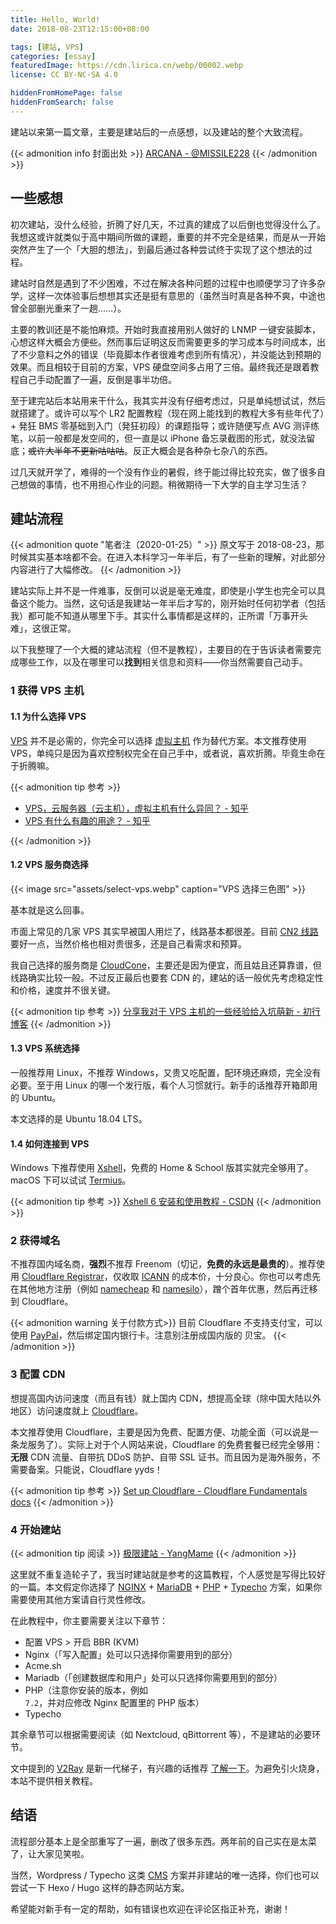 ```yaml
---
title: Hello, World!
date: 2018-08-23T12:15:00+08:00

tags: [建站, VPS]
categories: [essay]
featuredImage: https://cdn.lirica.cn/webp/00002.webp
license: CC BY-NC-SA 4.0

hiddenFromHomePage: false
hiddenFromSearch: false
---
```


建站以来第一篇文章，主要是建站后的一点感想，以及建站的整个大致流程。

<!--more-->

{{< admonition info 封面出处 >}}
[ARCANA - @MISSILE228](https://www.pixiv.net/artworks/66372748)
{{< /admonition >}}

## 一些感想

初次建站，没什么经验，折腾了好几天，不过真的建成了以后倒也觉得没什么了。我想这或许就类似于高中期间所做的课题，重要的并不完全是结果，而是从一开始突然产生了一个「大胆的想法」，到最后通过各种尝试终于实现了这个想法的过程。

建站时自然是遇到了不少困难，不过在解决各种问题的过程中也顺便学习了许多杂学，这样一次体验事后想想其实还是挺有意思的（虽然当时真是各种不爽，中途也曾全部删光重来了一趟……）。

主要的教训还是不能怕麻烦。开始时我直接用别人做好的 LNMP 一键安装脚本，心想这样大概会方便些。然而事后证明这反而需要更多的学习成本与时间成本，出了不少意料之外的错误（毕竟脚本作者很难考虑到所有情况），并没能达到预期的效果。而且相较于目前的方案，VPS 硬盘空间多占用了三倍。最终我还是跟着教程自己手动配置了一遍，反倒是事半功倍。

至于建完站后本站用来干什么，我其实并没有仔细考虑过，只是单纯想试试，然后就搭建了。或许可以写个 LR2 配置教程（现在网上能找到的教程大多有些年代了）+ 発狂 BMS 零基础到入门（発狂初段）的课题指导；或许随便写点 AVG 测评练笔，以前一般都是发空间的，但一直是以 iPhone 备忘录截图的形式，就没法留底；~~或许大半年不更新咕咕咕~~。反正大概会是各种杂七杂八的东西。

过几天就开学了，难得的一个没有作业的暑假，终于能过得比较充实，做了很多自己想做的事情，也不用担心作业的问题。稍微期待一下大学的自主学习生活？

## 建站流程

{{< admonition quote "笔者注（2020-01-25）" >}}
原文写于 2018-08-23，那时候其实基本啥都不会。在进入本科学习一年半后，有了一些新的理解，对此部分内容进行了大幅修改。
{{< /admonition >}}

建站实际上并不是一件难事，反倒可以说是毫无难度，即使是小学生也完全可以具备这个能力。当然，这句话是我建站一年半后才写的，刚开始时任何初学者（包括我）都可能不知道从哪里下手。其实什么事情都是这样的，正所谓「万事开头难」，这很正常。

以下我整理了一个大概的建站流程（但不是教程），主要目的在于告诉读者需要完成哪些工作，以及在哪里可以**找到**相关信息和资料——你当然需要自己动手。

### 1 获得 VPS 主机

#### 1.1 为什么选择 VPS

[VPS][vps-wiki] 并不是必需的，你完全可以选择 [虚拟主机][vhost-wiki] 作为替代方案。本文推荐使用 VPS，单纯只是因为喜欢控制权完全在自己手中，或者说，喜欢折腾。毕竟生命在于折腾嘛。

[vps-wiki]: https://en.wikipedia.org/wiki/Virtual_private_server
[vhost-wiki]: https://en.wikipedia.org/wiki/Virtual_hosting

{{< admonition tip 参考 >}}

- [VPS，云服务器（云主机），虚拟主机有什么异同？ - 知乎](https://www.zhihu.com/question/19856629)
- [VPS 有什么有趣的用途？ - 知乎](https://www.zhihu.com/question/24284566)

{{< /admonition >}}

#### 1.2 VPS 服务商选择

{{< image src="assets/select-vps.webp" caption="VPS 选择三色图" >}}

基本就是这么回事。

市面上常见的几家 VPS 其实早被国人用烂了，线路基本都很差。目前 [CN2 线路][cn2-wiki] 要好一点，当然价格也相对贵很多，还是自己看需求和预算。

我自己选择的服务商是 [CloudCone]，主要还是因为便宜，而且姑且还算靠谱，但线路确实比较一般。不过反正最后也要套 CDN 的，建站的话一般优先考虑稳定性和价格，速度并不很关键。

[cn2-wiki]: https://www.vultrblog.com/what-is-a-cn2-line
[CloudCone]: /links/cloudcone-cn

{{< admonition tip 参考 >}}
[分享我对于 VPS 主机的一些经验给入坑萌新 - 初行博客](https://www.zrj96.com/post-762.html)
{{< /admonition >}}

#### 1.3 VPS 系统选择

一般推荐用 Linux，不推荐 Windows，又贵又吃配置，配环境还麻烦，完全没有必要。至于用 Linux 的哪一个发行版，看个人习惯就行。新手的话推荐开箱即用的 Ubuntu。

本文选择的是 Ubuntu 18.04 LTS。

#### 1.4 如何连接到 VPS

Windows 下推荐使用 [Xshell]，免费的 Home & School 版其实就完全够用了。macOS 下可以试试 [Termius]。

[Xshell]: https://www.netsarang.com/products/xsh_overview.html
[Termius]: https://termius.com

{{< admonition tip 参考 >}}
[Xshell 6 安装和使用教程 - CSDN](https://blog.csdn.net/qq_32653877/article/details/81984745)
{{< /admonition >}}

### 2 获得域名

不推荐国内域名商，**强烈**不推荐 Freenom（切记，**免费的永远是最贵的**）。推荐使用 [Cloudflare Registrar][cf-registrar]，仅收取 [ICANN] 的成本价，十分良心。你也可以考虑先在其他地方注册（例如 [namecheap] 和 [namesilo]），蹭个首年优惠，然后再迁移到 Cloudflare。

{{< admonition warning 关于付款方式>}}
目前 Cloudflare 不支持支付宝，可以使用 [PayPal](https://www.paypal.com/us/home)，然后绑定国内银行卡。注意别注册成国内版的 贝宝。
{{< /admonition >}}

[cf-registrar]: https://www.cloudflare.com/products/registrar
[ICANN]: https://www.icann.org
[namecheap]: https://www.namecheap.com
[namesilo]: https://www.namesilo.com

### 3 配置 CDN

想提高国内访问速度（而且有钱）就上国内 CDN，想提高全球（除中国大陆以外地区）访问速度就上 [Cloudflare]。

本文推荐使用 Cloudflare，主要是因为免费、配置方便、功能全面（可以说是一条龙服务了）。实际上对于个人网站来说，Cloudflare 的免费套餐已经完全够用：**无限** CDN 流量、自带抗 DDoS 防护、自带 SSL 证书。而且因为是海外服务，不需要备案。只能说，Cloudflare yyds！

{{< admonition tip 参考 >}}
[Set up Cloudflare - Cloudflare Fundamentals docs](https://developers.cloudflare.com/fundamentals/get-started/setup)
{{< /admonition >}}

[Cloudflare]: https://www.cloudflare.com

### 4 开始建站

{{< admonition tip 阅读 >}}
[极限建站 - YangMame](https://blog.yangmame.org/%E6%9E%81%E9%99%90%E5%BB%BA%E7%AB%99.html)
{{< /admonition >}}

这里就不重复造轮子了，我当时建站就是参考的这篇教程，个人感觉是写得比较好的一篇。本文假定你选择了 [NGINX] + [MariaDB] + [PHP] + [Typecho] 方案，如果你需要使用其他方案请自行灵性修改。

在此教程中，你主要需要关注以下章节：

- 配置 VPS > 开启 BBR (KVM)
- Nginx（「写入配置」处可以只选择你需要用到的部分）
- Acme.sh
- Mariadb（「创建数据库和用户」处可以只选择你需要用到的部分）
- PHP（注意你安装的版本，例如 `7.2`，并对应修改 Nginx 配置里的 PHP 版本）
- Typecho

其余章节可以根据需要阅读（如 Nextcloud, qBittorrent 等），不是建站的必要环节。

文中提到的 [V2Ray] 是新一代梯子，有兴趣的话推荐 [了解一下][v2ray-guide]。为避免引火烧身，本站不提供相关教程。

[NGINX]: https://www.nginx.com
[MariaDB]: https://mariadb.org
[PHP]: https://www.php.net
[Typecho]: https://typecho.org
[V2Ray]: https://www.v2ray.com
[v2ray-guide]: https://github.com/ToutyRater/v2ray-guide

## 结语

流程部分基本上是全部重写了一遍，删改了很多东西。两年前的自己实在是太菜了，让大家见笑啦。

当然，Wordpress / Typecho 这类 [CMS][cms-wiki] 方案并非建站的唯一选择，你们也可以尝试一下 Hexo / Hugo 这样的静态网站方案。

希望能对新手有一定的帮助，如有错误也欢迎在评论区指正补充，谢谢！

[cms-wiki]: https://en.wikipedia.org/wiki/Content_management_system
